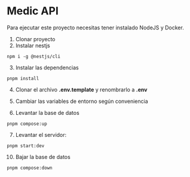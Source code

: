 # Medic API

Para ejecutar este proyecto necesitas tener instalado NodeJS y Docker.

1. Clonar proyecto
2. Instalar nestjs

```
npm i -g @nestjs/cli
```

3. Instalar las dependencias

```
pnpm install
```

4. Clonar el archivo **.env.template** y renombrarlo a **.env**

5. Cambiar las variables de entorno según conveniencia

6. Levantar la base de datos

```
pnpm compose:up
```

7. Levantar el servidor:

```
pnpm start:dev
```

10. Bajar la base de datos

```
pnpm compose:down
```
